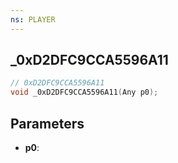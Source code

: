 ```yaml
---
ns: PLAYER
---
```

## _0xD2DFC9CCA5596A11

```c
// 0xD2DFC9CCA5596A11
void _0xD2DFC9CCA5596A11(Any p0);
```

## Parameters
* **p0**:
